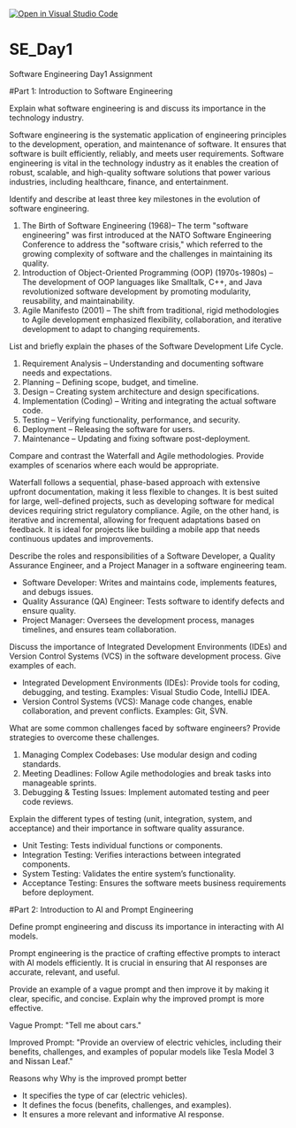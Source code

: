 [![Open in Visual Studio Code](https://classroom.github.com/assets/open-in-vscode-2e0aaae1b6195c2367325f4f02e2d04e9abb55f0b24a779b69b11b9e10269abc.svg)](https://classroom.github.com/online_ide?assignment_repo_id=18541214&assignment_repo_type=AssignmentRepo)
# SE_Day1
Software Engineering Day1 Assignment

#Part 1: Introduction to Software Engineering

Explain what software engineering is and discuss its importance in the technology industry.

Software engineering is the systematic application of engineering principles to the development, operation, and maintenance of software. It ensures that software is built efficiently, reliably, and meets user requirements. Software engineering is vital in the technology industry as it enables the creation of robust, scalable, and high-quality software solutions that power various industries, including healthcare, finance, and entertainment.



Identify and describe at least three key milestones in the evolution of software engineering.

1. The Birth of Software Engineering (1968)– The term "software engineering" was first introduced at the NATO Software Engineering Conference to address the "software crisis," which referred to the growing complexity of software and the challenges in maintaining its quality.
2. Introduction of Object-Oriented Programming (OOP) (1970s-1980s) – The development of OOP languages like Smalltalk, C++, and Java revolutionized software development by promoting modularity, reusability, and maintainability.
3. Agile Manifesto (2001) – The shift from traditional, rigid methodologies to Agile development emphasized flexibility, collaboration, and iterative development to adapt to changing requirements.



List and briefly explain the phases of the Software Development Life Cycle.

1. Requirement Analysis – Understanding and documenting software needs and expectations.
2. Planning – Defining scope, budget, and timeline.
3. Design – Creating system architecture and design specifications.
4. Implementation (Coding) – Writing and integrating the actual software code.
5. Testing – Verifying functionality, performance, and security.
6. Deployment – Releasing the software for users.
7. Maintenance – Updating and fixing software post-deployment.



Compare and contrast the Waterfall and Agile methodologies. Provide examples of scenarios where each would be appropriate.

Waterfall follows a sequential, phase-based approach with extensive upfront documentation, making it less flexible to changes. It is best suited for large, well-defined projects, such as developing software for medical devices requiring strict regulatory compliance. Agile, on the other hand, is iterative and incremental, allowing for frequent adaptations based on feedback. It is ideal for projects like building a mobile app that needs continuous updates and improvements.



Describe the roles and responsibilities of a Software Developer, a Quality Assurance Engineer, and a Project Manager in a software engineering team.

- Software Developer: Writes and maintains code, implements features, and debugs issues.
- Quality Assurance (QA) Engineer: Tests software to identify defects and ensure quality.
- Project Manager: Oversees the development process, manages timelines, and ensures team collaboration.



Discuss the importance of Integrated Development Environments (IDEs) and Version Control Systems (VCS) in the software development process. Give examples of each.

- Integrated Development Environments (IDEs): Provide tools for coding, debugging, and testing. Examples: Visual Studio Code, IntelliJ IDEA.
- Version Control Systems (VCS): Manage code changes, enable collaboration, and prevent conflicts. Examples: Git, SVN.



What are some common challenges faced by software engineers? Provide strategies to overcome these challenges.

1. Managing Complex Codebases: Use modular design and coding standards.
2. Meeting Deadlines: Follow Agile methodologies and break tasks into manageable sprints.
3. Debugging & Testing Issues: Implement automated testing and peer code reviews.




Explain the different types of testing (unit, integration, system, and acceptance) and their importance in software quality assurance.

- Unit Testing: Tests individual functions or components.
- Integration Testing: Verifies interactions between integrated components.
- System Testing: Validates the entire system’s functionality.
- Acceptance Testing: Ensures the software meets business requirements before deployment.



#Part 2: Introduction to AI and Prompt Engineering


Define prompt engineering and discuss its importance in interacting with AI models.

Prompt engineering is the practice of crafting effective prompts to interact with AI models efficiently. It is crucial in ensuring that AI responses are accurate, relevant, and useful.



Provide an example of a vague prompt and then improve it by making it clear, specific, and concise. Explain why the improved prompt is more effective.

Vague Prompt: "Tell me about cars."

Improved Prompt: "Provide an overview of electric vehicles, including their benefits, challenges, and examples of popular models like Tesla Model 3 and Nissan Leaf."

Reasons why Why is the improved prompt better
- It specifies the type of car (electric vehicles).
- It defines the focus (benefits, challenges, and examples).
- It ensures a more relevant and informative AI response.
